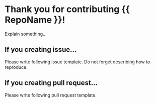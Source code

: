 Thank you for contributing {{ RepoName }}!
=========================================

Explain something...

## If you creating issue...

Please write following issue template.  Do not forget describing how to reproduce.

## If you creating pull request...

Please write following pull request template.
